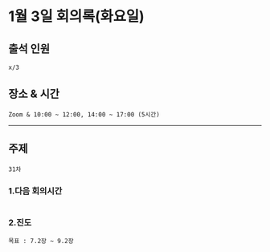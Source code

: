 # **1월 3일 회의록(화요일)**

## **출석 인원**
```
x/3
```

## **장소 & 시간**
```
Zoom & 10:00 ~ 12:00, 14:00 ~ 17:00 (5시간)
```
---
## **주제**
```
31차
```

### **1.다음 회의시간**
```

```
### **2.진도**
```
목표 : 7.2장 ~ 9.2장

```